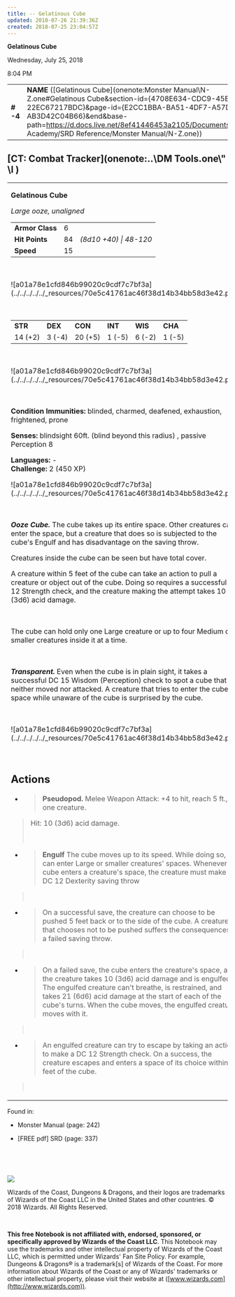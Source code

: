 ```yaml
---
title: -- Gelatinous Cube
updated: 2018-07-26 21:39:36Z
created: 2018-07-25 23:04:57Z
---
```


**Gelatinous Cube**

Wednesday, July 25, 2018

8:04 PM

|           |                                                                                                                                                                                                                                                                                                        |       |        |        |     |       |        |
|-----------|--------------------------------------------------------------------------------------------------------------------------------------------------------------------------------------------------------------------------------------------------------------------------------------------------------|-------|--------|--------|-----|-------|--------|
| **\# -4** | **NAME** ([Gelatinous Cube](onenote:Monster Manual\\N-Z.one#Gelatinous Cube&section-id={4708E634-CDC9-45E3-91B3-22EC67217BDC}&page-id={E2CC1BBA-BA51-4DF7-A57D-AB3D42C04B66}&end&base-path=https://d.docs.live.net/8ef41446453a2105/Documents/Adventure Academy/SRD Reference/Monster Manual/N-Z.one)) | **6** | **84** | **84** | \-  | Notes | 450 XP |

## [CT: Combat Tracker](onenote:..\\DM Tools.one\\" \l )

<table><tbody><tr class="odd"><td><p><strong>Gelatinous Cube</strong></p><p><em>Large ooze, unaligned<br />
</em></p><table><tbody><tr class="odd"><td><strong>Armor Class</strong></td><td>6</td><td> </td></tr><tr class="even"><td><strong>Hit Points</strong></td><td>84</td><td><em>(8d10 +40) | 48-120</em></td></tr><tr class="odd"><td><strong>Speed</strong></td><td>15</td><td> </td></tr></tbody></table><p> </p><p>![a01a78e1cfd846b99020c9cdf7c7bf3a](../../../../../_resources/70e5c41761ac46f38d14b34bb58d3e42.png)</p><p> </p><table><tbody><tr class="odd"><td><strong>STR</strong></td><td><strong>DEX</strong></td><td><strong>CON</strong></td><td><strong>INT</strong></td><td><strong>WIS</strong></td><td><strong>CHA</strong></td></tr><tr class="even"><td>14 (+2)</td><td>3 (-4)</td><td>20 (+5)</td><td>1 (-5)</td><td>6 (-2)</td><td>1 (-5)</td></tr></tbody></table><p> </p><p>![a01a78e1cfd846b99020c9cdf7c7bf3a](../../../../../_resources/70e5c41761ac46f38d14b34bb58d3e42.png)</p><p> </p><p><strong>Condition Immunities:</strong> blinded, charmed, deafened, exhaustion, frightened, prone</p><p><strong>Senses:</strong> blindsight 60ft. (blind beyond this radius) , passive Perception 8</p><p><strong>Languages:</strong> -<br />
<strong>Challenge:</strong> 2 (450 XP)</p><p>![a01a78e1cfd846b99020c9cdf7c7bf3a](../../../../../_resources/70e5c41761ac46f38d14b34bb58d3e42.png)</p><p> </p><p><em><strong>Ooze Cube.</strong></em> The cube takes up its entire space. Other creatures can enter the space, but a creature that does so is subjected to the cube's Engulf and has disadvantage on the saving throw.</p><p>Creatures inside the cube can be seen but have total cover.</p><p>A creature within 5 feet of the cube can take an action to pull a creature or object out of the cube. Doing so requires a successful DC 12 Strength check, and the creature making the attempt takes 10 (3d6) acid damage.</p><p> </p><p>The cube can hold only one Large creature or up to four Medium or smaller creatures inside it at a time.</p><p> </p><p><em><strong>Transparent.</strong></em> Even when the cube is in plain sight, it takes a successful DC 15 Wisdom (Perception) check to spot a cube that has neither moved nor attacked. A creature that tries to enter the cube's space while unaware of the cube is surprised by the cube.</p><p> </p><p>![a01a78e1cfd846b99020c9cdf7c7bf3a](../../../../../_resources/70e5c41761ac46f38d14b34bb58d3e42.png)</p><p> </p><h2 id="actions"><strong>Actions</strong></h2><ul><li><blockquote><p><strong>Pseudopod.</strong> Melee Weapon Attack: +4 to hit, reach 5 ft., one creature.</p></blockquote></li></ul><blockquote><p>Hit: 10 (3d6) acid damage.</p><p> </p></blockquote><ul><li><blockquote><p><strong>Engulf</strong> The cube moves up to its speed. While doing so, it can enter Large or smaller creatures' spaces. Whenever the cube enters a creature's space, the creature must make a DC 12 Dexterity saving throw</p></blockquote></li></ul><blockquote><p> </p></blockquote><ul><li><blockquote><p>On a successful save, the creature can choose to be pushed 5 feet back or to the side of the cube. A creature that chooses not to be pushed suffers the consequences of a failed saving throw.</p></blockquote></li></ul><blockquote><p> </p></blockquote><ul><li><blockquote><p>On a failed save, the cube enters the creature's space, and the creature takes 10 (3d6) acid damage and is engulfed. The engulfed creature can't breathe, is restrained, and takes 21 (6d6) acid damage at the start of each of the cube's turns. When the cube moves, the engulfed creature moves with it.</p></blockquote></li></ul><blockquote><p> </p></blockquote><ul><li><blockquote><p>An engulfed creature can try to escape by taking an action to make a DC 12 Strength check. On a success, the creature escapes and enters a space of its choice within 5 feet of the cube.</p></blockquote></li></ul><blockquote><p> </p></blockquote></td></tr></tbody></table>

Found in:

-   Monster Manual (page: 242)

-   \[FREE pdf\] SRD (page: 337)

 

 

![](tmp\media\image2.png)

Wizards of the Coast, Dungeons & Dragons, and their logos are trademarks of Wizards of the Coast LLC in the United States and other countries. © 2018 Wizards. All Rights Reserved.

 

**This free Notebook is not affiliated with, endorsed, sponsored, or specifically approved by Wizards of the Coast LLC**. This Notebook may use the trademarks and other intellectual property of Wizards of the Coast LLC, which is permitted under Wizards' Fan Site Policy. For example, Dungeons & Dragons® is a trademark\[s\] of Wizards of the Coast. For more information about Wizards of the Coast or any of Wizards' trademarks or other intellectual property, please visit their website at ([www.wizards.com](http://www.wizards.com)).
